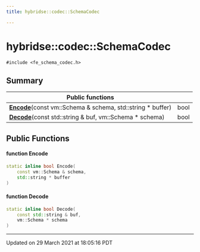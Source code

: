 ```yaml
---
title: hybridse::codec::SchemaCodec

---
```

# hybridse::codec::SchemaCodec



`#include <fe_schema_codec.h>`

## Summary


|  Public functions|            |
| -------------- | -------------- |
|**[Encode](/hybridse/usage/api/c++/Classes/classhybridse_1_1codec_1_1_schema_codec.md#function-encode)**(const vm::Schema & schema, std::string * buffer)| bool  |
|**[Decode](/hybridse/usage/api/c++/Classes/classhybridse_1_1codec_1_1_schema_codec.md#function-decode)**(const std::string & buf, vm::Schema * schema)| bool  |

## Public Functions

#### function Encode

```cpp
static inline bool Encode(
    const vm::Schema & schema,
    std::string * buffer
)
```


#### function Decode

```cpp
static inline bool Decode(
    const std::string & buf,
    vm::Schema * schema
)
```


-------------------------------

Updated on 29 March 2021 at 18:05:16 PDT